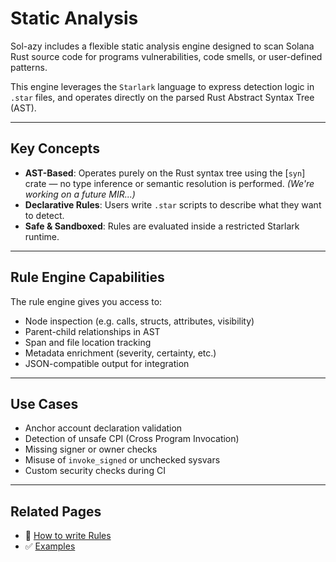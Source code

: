 # Static Analysis

Sol-azy includes a flexible static analysis engine designed to scan Solana Rust source code for programs vulnerabilities, code smells, or user-defined patterns.

This engine leverages the `Starlark` language to express detection logic in `.star` files, and operates directly on the parsed Rust Abstract Syntax Tree (AST).

---

## Key Concepts

- **AST-Based**: Operates purely on the Rust syntax tree using the [`syn`] crate — no type inference or semantic resolution is performed. _(We're working on a future MIR...)_
- **Declarative Rules**: Users write `.star` scripts to describe what they want to detect.
- **Safe & Sandboxed**: Rules are evaluated inside a restricted Starlark runtime.

---

## Rule Engine Capabilities

The rule engine gives you access to:

- Node inspection (e.g. calls, structs, attributes, visibility)
- Parent-child relationships in AST
- Span and file location tracking
- Metadata enrichment (severity, certainty, etc.)
- JSON-compatible output for integration

---

## Use Cases

- Anchor account declaration validation
- Detection of unsafe CPI (Cross Program Invocation)
- Missing signer or owner checks
- Misuse of `invoke_signed` or unchecked sysvars
- Custom security checks during CI

---

## Related Pages

- 📘 [How to write Rules](rules/format.md)
- ✅ [Examples](rules/examples.md) 